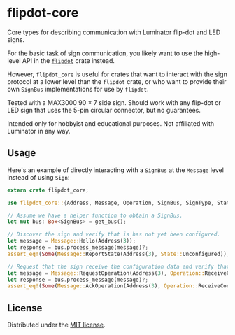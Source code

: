 # flipdot-core

Core types for describing communication with Luminator flip-dot and LED signs.

For the basic task of sign communication, you likely want to use the high-level API
in the [`flipdot`] crate instead.

However, `flipdot_core` is useful for crates that want to interact with the sign protocol
at a lower level than the `flipdot` crate, or who want to provide their own `SignBus`
implementations for use by `flipdot`.

Tested with a MAX3000 90 × 7 side sign. Should work with any flip-dot or LED sign that uses the 5-pin circular
connector, but no guarantees.

Intended only for hobbyist and educational purposes. Not affiliated with Luminator in any way.

## Usage

Here's an example of directly interacting with a `SignBus` at the `Message` level instead of using `Sign`:

```rust
extern crate flipdot_core;

use flipdot_core::{Address, Message, Operation, SignBus, SignType, State};

// Assume we have a helper function to obtain a SignBus.
let mut bus: Box<SignBus> = get_bus();

// Discover the sign and verify that is has not yet been configured.
let message = Message::Hello(Address(3));
let response = bus.process_message(message)?;
assert_eq!(Some(Message::ReportState(Address(3), State::Unconfigured)), response);

// Request that the sign receive the configuration data and verify that it acknowledges.
let message = Message::RequestOperation(Address(3), Operation::ReceiveConfig);
let response = bus.process_message(message)?;
assert_eq!(Some(Message::AckOperation(Address(3), Operation::ReceiveConfig)), response);
```

## License

Distributed under the [MIT license].

[`flipdot`]: /
[MIT license]: /LICENSE
